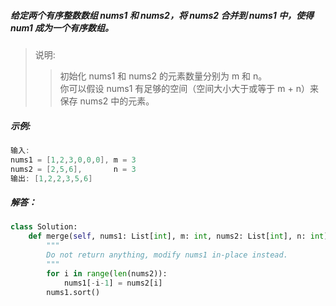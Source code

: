 ##### 给定两个有序整数数组 nums1 和 nums2，将 nums2 合并到 nums1 中，使得 num1 成为一个有序数组。

> 说明:
>> 初始化 nums1 和 nums2 的元素数量分别为 m 和 n。  
>> 你可以假设 nums1 有足够的空间（空间大小大于或等于 m + n）来保存 nums2 中的元素。
##### 示例:
```c
输入:
nums1 = [1,2,3,0,0,0], m = 3
nums2 = [2,5,6],       n = 3
输出: [1,2,2,3,5,6]
```

##### 解答：
```python
class Solution:
    def merge(self, nums1: List[int], m: int, nums2: List[int], n: int) -> None:
        """
        Do not return anything, modify nums1 in-place instead.
        """
        for i in range(len(nums2)):
            nums1[-i-1] = nums2[i]
        nums1.sort()
```        
